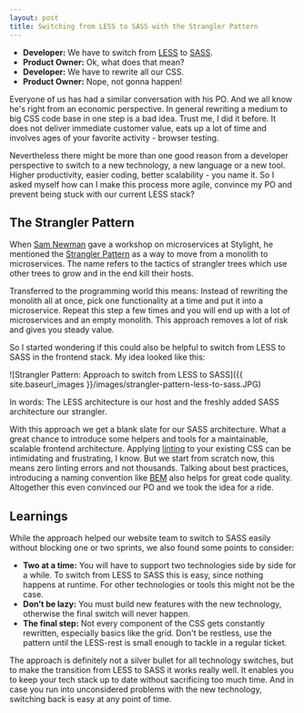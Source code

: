 ```yaml
---
layout: post
title: Switching from LESS to SASS with the Strangler Pattern
---
```


- **Developer:** We have to switch from [LESS](http://lesscss.org/) to [SASS](http://sass-lang.com).
- **Product Owner:** Ok, what does that mean?
- **Developer:** We have to rewrite all our CSS.
- **Product Owner:** Nope, not gonna happen!

Everyone of us has had a similar conversation with his PO. And we all know he's right from an economic perspective. In general rewriting a medium to big CSS code base in one step is a bad idea. Trust me, I did it before. It does not deliver immediate customer value, eats up a lot of time and involves ages of your favorite activity - browser testing.

Nevertheless there might be more than one good reason from a developer perspective to switch to a new technology, a new language or a new tool. Higher productivity, easier coding, better scalability - you name it. So I asked myself how can I make this process more agile, convince my PO and prevent being stuck with our current LESS stack?

## The Strangler Pattern
When [Sam Newman](http://samnewman.io) gave a workshop on microservices at Stylight, he mentioned the [Strangler Pattern](https://www.martinfowler.com/bliki/StranglerApplication.html) as a way to move from a monolith to microservices. The name refers to the tactics of strangler trees which use other trees to grow and in the end kill their hosts.

Transferred to the programming world this means: Instead of rewriting the monolith all at once, pick one functionality at a time and put it into a microservice. Repeat this step a few times and you will end up with a lot of microservices and an empty monolith. This approach removes a lot of risk and gives you steady value.

So I started wondering if this could also be helpful to switch from LESS to SASS in the frontend stack. My idea looked like this:

![Strangler Pattern: Approach to switch from LESS to SASS]({{ site.baseurl_images }}/images/strangler-pattern-less-to-sass.JPG)

In words: The LESS architecture is our host and the freshly added SASS architecture our strangler.

With this approach we get a blank slate for our SASS architecture. What a great chance to introduce some helpers and tools for a maintainable, scalable frontend architecture. Applying [linting](https://en.wikipedia.org/wiki/Lint_(software)) to your existing CSS can be intimidating and frustrating, I know. But we start from scratch now, this means zero linting errors and not thousands. Talking about best practices, introducing a naming convention like [BEM](http://getbem.com) also helps for great code quality. Altogether this even convinced our PO and we took the idea for a ride.

## Learnings
While the approach helped our website team to switch to SASS easily without blocking one or two sprints, we also found some points to consider:
- **Two at a time:** You will have to support two technologies side by side for a while. To switch from LESS to SASS this is easy, since nothing happens at runtime. For other technologies or tools this might not be the case.
- **Don’t be lazy:** You must build new features with the new technology, otherwise the final switch will never happen.
- **The final step:** Not every component of the CSS gets constantly rewritten, especially basics like the grid. Don't be restless, use the pattern until the LESS-rest is small enough to tackle in a regular ticket.

The approach is definitely not a silver bullet for all technology switches, but to make the transition from LESS to SASS it works really well. It enables you to keep your tech stack up to date without sacrificing too much time. And in case you run into unconsidered problems with the new technology, switching back is easy at any point of time.

